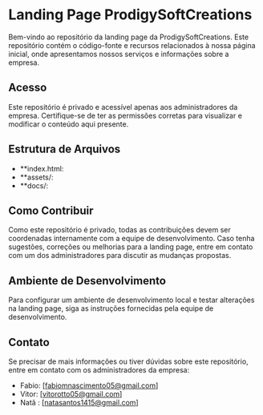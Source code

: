 # Landing Page ProdigySoftCreations

Bem-vindo ao repositório da landing page da ProdigySoftCreations. Este repositório contém o código-fonte e recursos relacionados à nossa página inicial, onde apresentamos nossos serviços e informações sobre a empresa.

## Acesso

Este repositório é privado e acessível apenas aos administradores da empresa. Certifique-se de ter as permissões corretas para visualizar e modificar o conteúdo aqui presente.

## Estrutura de Arquivos

- **index.html:
- **assets/:
- **docs/:

## Como Contribuir

Como este repositório é privado, todas as contribuições devem ser coordenadas internamente com a equipe de desenvolvimento. Caso tenha sugestões, correções ou melhorias para a landing page, entre em contato com um dos administradores para discutir as mudanças propostas.

## Ambiente de Desenvolvimento

Para configurar um ambiente de desenvolvimento local e testar alterações na landing page, siga as instruções fornecidas pela equipe de desenvolvimento.

## Contato

Se precisar de mais informações ou tiver dúvidas sobre este repositório, entre em contato com os administradores da empresa:

- Fabio: [fabiomnascimento05@gmail.com]
- Vitor: [vitorotto05@gmail.com]
- Natã : [natasantos1415@gmail.com]
